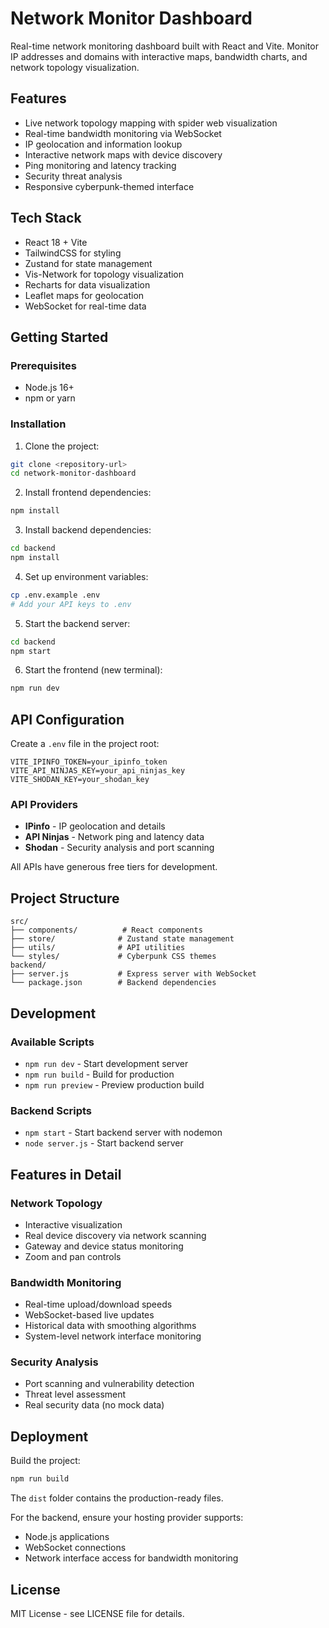 # Network Monitor Dashboard

Real-time network monitoring dashboard built with React and Vite. Monitor IP addresses and domains with interactive maps, bandwidth charts, and network topology visualization.

## Features

- Live network topology mapping with spider web visualization
- Real-time bandwidth monitoring via WebSocket
- IP geolocation and information lookup
- Interactive network maps with device discovery
- Ping monitoring and latency tracking
- Security threat analysis
- Responsive cyberpunk-themed interface

## Tech Stack

- React 18 + Vite
- TailwindCSS for styling
- Zustand for state management
- Vis-Network for topology visualization
- Recharts for data visualization
- Leaflet maps for geolocation
- WebSocket for real-time data

## Getting Started

### Prerequisites
- Node.js 16+
- npm or yarn

### Installation

1. Clone the project:
```bash
git clone <repository-url>
cd network-monitor-dashboard
```

2. Install frontend dependencies:
```bash
npm install
```

3. Install backend dependencies:
```bash
cd backend
npm install
```

4. Set up environment variables:
```bash
cp .env.example .env
# Add your API keys to .env
```

5. Start the backend server:
```bash
cd backend
npm start
```

6. Start the frontend (new terminal):
```bash
npm run dev
```

## API Configuration

Create a `.env` file in the project root:

```env
VITE_IPINFO_TOKEN=your_ipinfo_token
VITE_API_NINJAS_KEY=your_api_ninjas_key  
VITE_SHODAN_KEY=your_shodan_key
```

### API Providers

- **IPinfo** - IP geolocation and details
- **API Ninjas** - Network ping and latency data
- **Shodan** - Security analysis and port scanning

All APIs have generous free tiers for development.

## Project Structure

```
src/
├── components/          # React components
├── store/              # Zustand state management
├── utils/              # API utilities
└── styles/             # Cyberpunk CSS themes
backend/
├── server.js           # Express server with WebSocket
└── package.json        # Backend dependencies
```

## Development

### Available Scripts
- `npm run dev` - Start development server
- `npm run build` - Build for production
- `npm run preview` - Preview production build

### Backend Scripts
- `npm start` - Start backend server with nodemon
- `node server.js` - Start backend server

## Features in Detail

### Network Topology
- Interactive visualization
- Real device discovery via network scanning
- Gateway and device status monitoring
- Zoom and pan controls

### Bandwidth Monitoring  
- Real-time upload/download speeds
- WebSocket-based live updates
- Historical data with smoothing algorithms
- System-level network interface monitoring

### Security Analysis
- Port scanning and vulnerability detection
- Threat level assessment
- Real security data (no mock data)

## Deployment

Build the project:
```bash
npm run build
```

The `dist` folder contains the production-ready files.

For the backend, ensure your hosting provider supports:
- Node.js applications
- WebSocket connections
- Network interface access for bandwidth monitoring

## License

MIT License - see LICENSE file for details.